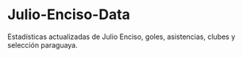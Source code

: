 # Julio-Enciso-Data
Estadísticas actualizadas de Julio Enciso, goles, asistencias, clubes y selección paraguaya.
